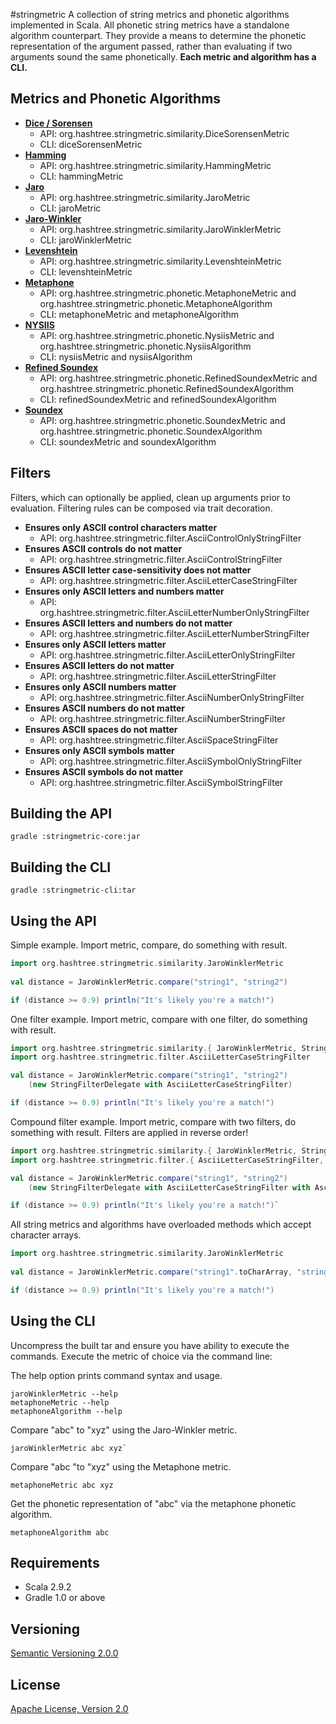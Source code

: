 #stringmetric
A collection of string metrics and phonetic algorithms implemented in Scala. All phonetic string metrics have a standalone algorithm counterpart. They provide a means to determine the phonetic representation of the argument passed, rather than evaluating if two arguments sound the same phonetically. __Each metric and algorithm has a CLI.__

## Metrics and Phonetic Algorithms
* __[Dice / Sorensen](http://en.wikipedia.org/wiki/Dice%27s_coefficient)__
	* API: org.hashtree.stringmetric.similarity.DiceSorensenMetric
	* CLI: diceSorensenMetric
* __[Hamming](http://en.wikipedia.org/wiki/Hamming_distance)__
	* API: org.hashtree.stringmetric.similarity.HammingMetric
	* CLI: hammingMetric
* __[Jaro](http://en.wikipedia.org/wiki/Jaro-Winkler_distance)__
	* API: org.hashtree.stringmetric.similarity.JaroMetric
	* CLI: jaroMetric
* __[Jaro-Winkler](http://en.wikipedia.org/wiki/Jaro-Winkler_distance)__
	* API: org.hashtree.stringmetric.similarity.JaroWinklerMetric
	* CLI: jaroWinklerMetric
* __[Levenshtein](http://en.wikipedia.org/wiki/Levenshtein_distance)__
	* API: org.hashtree.stringmetric.similarity.LevenshteinMetric
	* CLI: levenshteinMetric
* __[Metaphone](http://en.wikipedia.org/wiki/Metaphone)__
	* API: org.hashtree.stringmetric.phonetic.MetaphoneMetric and org.hashtree.stringmetric.phonetic.MetaphoneAlgorithm
	* CLI: metaphoneMetric and metaphoneAlgorithm
* __[NYSIIS](http://en.wikipedia.org/wiki/New_York_State_Identification_and_Intelligence_System)__
	* API: org.hashtree.stringmetric.phonetic.NysiisMetric and org.hashtree.stringmetric.phonetic.NysiisAlgorithm
	* CLI: nysiisMetric and nysiisAlgorithm
* __[Refined Soundex](http://ntz-develop.blogspot.com/2011/03/phonetic-algorithms.html)__
	* API: org.hashtree.stringmetric.phonetic.RefinedSoundexMetric and org.hashtree.stringmetric.phonetic.RefinedSoundexAlgorithm
	* CLI: refinedSoundexMetric and refinedSoundexAlgorithm
* __[Soundex](http://en.wikipedia.org/wiki/Soundex)__
	* API: org.hashtree.stringmetric.phonetic.SoundexMetric and org.hashtree.stringmetric.phonetic.SoundexAlgorithm
	* CLI: soundexMetric and soundexAlgorithm

## Filters
Filters, which can optionally be applied, clean up arguments prior to evaluation. Filtering rules can be composed via trait decoration.

* __Ensures only ASCII control characters matter__
	* API: org.hashtree.stringmetric.filter.AsciiControlOnlyStringFilter
* __Ensures ASCII controls do not matter__
	* API: org.hashtree.stringmetric.filter.AsciiControlStringFilter
* __Ensures ASCII letter case-sensitivity does not matter__
	* API: org.hashtree.stringmetric.filter.AsciiLetterCaseStringFilter
* __Ensures only ASCII letters and numbers matter__
	* API: org.hashtree.stringmetric.filter.AsciiLetterNumberOnlyStringFilter
* __Ensures ASCII letters and numbers do not matter__
	* API: org.hashtree.stringmetric.filter.AsciiLetterNumberStringFilter
* __Ensures only ASCII letters matter__
	* API: org.hashtree.stringmetric.filter.AsciiLetterOnlyStringFilter
* __Ensures ASCII letters do not matter__
	* API: org.hashtree.stringmetric.filter.AsciiLetterStringFilter
* __Ensures only ASCII numbers matter__
	* API: org.hashtree.stringmetric.filter.AsciiNumberOnlyStringFilter
* __Ensures ASCII numbers do not matter__
	* API: org.hashtree.stringmetric.filter.AsciiNumberStringFilter
* __Ensures ASCII spaces do not matter__
	* API: org.hashtree.stringmetric.filter.AsciiSpaceStringFilter
* __Ensures only ASCII symbols matter__
	* API: org.hashtree.stringmetric.filter.AsciiSymbolOnlyStringFilter
* __Ensures ASCII symbols do not matter__
	* API: org.hashtree.stringmetric.filter.AsciiSymbolStringFilter

## Building the API
```shell
gradle :stringmetric-core:jar
```

## Building the CLI
```shell
gradle :stringmetric-cli:tar
```

## Using the API
Simple example. Import metric, compare, do something with result. 
```scala
import org.hashtree.stringmetric.similarity.JaroWinklerMetric  
  
val distance = JaroWinklerMetric.compare("string1", "string2")

if (distance >= 0.9) println("It's likely you're a match!")
```

One filter example. Import metric, compare with one filter, do something with result.
```scala
import org.hashtree.stringmetric.similarity.{ JaroWinklerMetric, StringFilterDelegate }
import org.hashtree.stringmetric.filter.AsciiLetterCaseStringFilter

val distance = JaroWinklerMetric.compare("string1", "string2")
    (new StringFilterDelegate with AsciiLetterCaseStringFilter)

if (distance >= 0.9) println("It's likely you're a match!")
```

Compound filter example. Import metric, compare with two filters, do something with result. Filters are applied in reverse order!
```scala
import org.hashtree.stringmetric.similarity.{ JaroWinklerMetric, StringFilterDelegate }
import org.hashtree.stringmetric.filter.{ AsciiLetterCaseStringFilter, AsciiLetterOnlyStringFilter }

val distance = JaroWinklerMetric.compare("string1", "string2")
    (new StringFilterDelegate with AsciiLetterCaseStringFilter with AsciiLetterOnlyStringFilter)

if (distance >= 0.9) println("It's likely you're a match!")`
```

All string metrics and algorithms have overloaded methods which accept character arrays.
```scala
import org.hashtree.stringmetric.similarity.JaroWinklerMetric
  
val distance = JaroWinklerMetric.compare("string1".toCharArray, "string2".toCharArray)

if (distance >= 0.9) println("It's likely you're a match!")
```

## Using the CLI
Uncompress the built tar and ensure you have ability to execute the commands. Execute the metric of choice via the command line:

The help option prints command syntax and usage.
```shell
jaroWinklerMetric --help
metaphoneMetric --help
metaphoneAlgorithm --help
```

Compare "abc" to "xyz" using the Jaro-Winkler metric.
```shell
jaroWinklerMetric abc xyz`  
```

Compare "abc "to "xyz" using the Metaphone metric.
```shell
metaphoneMetric abc xyz
```

Get the phonetic representation of "abc" via the metaphone phonetic algorithm.
```shell 
metaphoneAlgorithm abc
```

## Requirements
* Scala 2.9.2
* Gradle 1.0 or above

## Versioning
[Semantic Versioning 2.0.0](http://semver.org/)

## License
[Apache License, Version 2.0](http://www.apache.org/licenses/LICENSE-2.0)